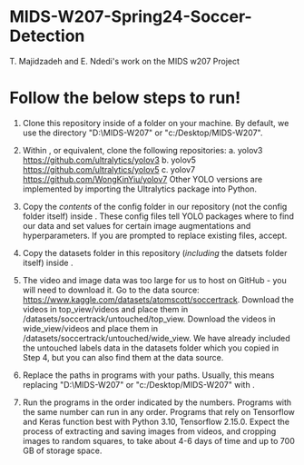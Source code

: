 # MIDS-W207-Spring24-Soccer-Detection
T. Majidzadeh and E. Ndedi's work on the MIDS w207 Project

# Follow the below steps to run!

1. Clone this repository inside of a folder <YOUR-PATH-HERE> on your machine. By default, we use the directory "D:\\MIDS-W207" or "c:/Desktop/MIDS-W207".

2. Within <YOUR-PATH-HERE>, or equivalent, clone the following repositories:
    a. yolov3 https://github.com/ultralytics/yolov3
    b. yolov5 https://github.com/ultralytics/yolov5
    c. yolov7 https://github.com/WongKinYiu/yolov7
    Other YOLO versions are implemented by importing the Ultralytics package into Python.

3. Copy the *contents* of the config folder in our repository (not the config folder itself) inside <YOUR-PATH-HERE>. These config files tell YOLO packages where to find our data and set values for certain image augmentations and hyperparameters. If you are prompted to replace existing files, accept.

4. Copy the datasets folder in this repository (*including* the datsets folder itself) inside <YOUR-PATH-HERE>.
    
5. The video and image data was too large for us to host on GitHub - you will need to download it. Go to the data source: https://www.kaggle.com/datasets/atomscott/soccertrack. Download the videos in top_view/videos and place them in <YOUR-PATH-HERE>/datasets/soccertrack/untouched/top_view. Download the videos in wide_view/videos and place them in <YOUR-PATH-HERE>/datasets/soccertrack/untouched/wide_view. We have already included the untouched labels data in the datasets folder which you copied in Step 4, but you can also find them at the data source.
    
6. Replace the paths in programs with your paths. Usually, this means replacing "D:\\MIDS-W207" or "c:/Desktop/MIDS-W207" with <YOUR-PATH-HERE>.
    
7. Run the programs in the order indicated by the numbers. Programs with the same number can run in any order. Programs that rely on Tensorflow and Keras function best with Python 3.10, Tensorflow 2.15.0. Expect the process of extracting and saving images from videos, and cropping images to random squares, to take about 4-6 days of time and up to 700 GB of storage space.